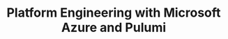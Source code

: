 ---
# Name of the event, <= 60 characters
title: Platform Engineering with Microsoft Azure and Pulumi
meta_desc: Accelerate deployment with our Azure and Pulumi workshop. Use Azure Deployment Environments for efficient cloud management and quick template distribution.

meta_image:

# A featured webinar will display first in the list.
featured: false

# Webinars with unlisted as true will not be shown on the webinar list
unlisted: false

# Gated webinars will have a registration form and the user will need
# to fill out the form before viewing.
gated: true

# The layout of the landing page.
type: webinars

# External webinars will link to an external page instead of a webinar
# landing/registration page. If the webinar is external you will need
# set the 'block_external_search_index' flag to true so Google does not index
# the webinar page created.
external: false
block_external_search_index: false

# The url slug for the webinar landing page. If this is an external
# webinar, use the external URL as the value here.
url_slug: platform-engineering-with-azure-pulumi

# Content for the left hand side section of the page.
main:
    # Webinar title.
    title: Platform Engineering with Microsoft Azure and Pulumi

    event_type: workshop # workshop | event

    # URL for embedding a URL for ungated webinars.
    youtube_url:

    # Sortable date. The datetime Hugo will use to sort the webinars in date order.
    sortable_date: 2024-06-20T09:00:00.000-07:00

    # Duration of the webinar.
    duration: 60 minutes

    # "virtual" will be shown under "show virtual events only", otherwise shown as City, State (seattle, wa)
    location: virtual

    # Description of the webinar.
    description: |
        Platform engineering has become crucial for organizations with 50 or more engineers. As an extension of DevOps at scale, effective platform engineering empowers developers and development teams to utilize self-service capabilities.

        In this session, you learn how to use Azure Deployment Environments to share click-to-deploy templates with your development teams. This session includes hands-on labs to help you create cloud resources that meet your requirements and share these capabilities across your organization.

    learn:
        - Infrastructure as Code concepts for C# developers
        - Managing Azure resources with Pulumi, with a focus on Azure Deployment Environments
        - Enabling IaC re-use across your organization

    # The webinar presenters
    presenters:
        - name: Sagar Chandra Reddy Lankala
          role: Sr Product Manager, Microsoft
          photo: /images/people/sagar-lankala.jpg
        - name: Mikhail Shilkov
          role: Engineering Manager, Pulumi
          photo: /images/team/mikhail-shilkov.jpg
    # case-sensitive
    tags:
        level: Beginner # Beginner, Intermediate, Advanced
        topics: []
        languages: ["C#"]
        clouds: ["Azure"]

# The right hand side form section.
form:
    # HubSpot form id.
    hubspot_form_id: 43e17b45-7bd5-4e97-9359-ba0cd9db1c57
    salesforce_campaign_id: 701PQ00000CABsvYAH
---
